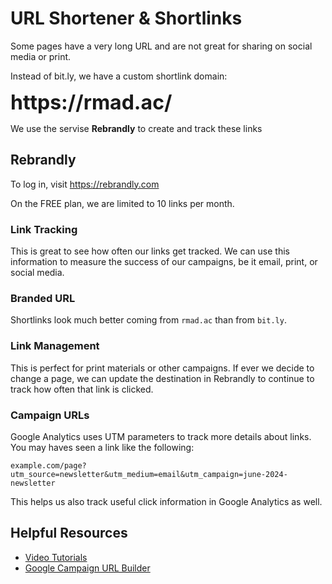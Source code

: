 # URL Shortener & Shortlinks

Some pages have a very long URL and are not great for sharing on social media or print.

Instead of bit.ly, we have a custom shortlink domain:

<span style="font-size:2rem;font-weight:bold;">https://<wbr>rmad.ac/</span>

We use the servise **Rebrandly** to create and track these links

## Rebrandly

To log in, visit https://rebrandly.com

On the FREE plan, we are limited to 10 links per month.

### Link Tracking

This is great to see how often our links get tracked. We can use this information to measure the success of our campaigns, be it email, print, or social media.

### Branded URL

Shortlinks look much better coming from `rmad.ac` than from `bit.ly`.

### Link Management

This is perfect for print materials or other campaigns. If ever we decide to change a page, we can update the destination in Rebrandly to continue to track how often that link is clicked.

### Campaign URLs

Google Analytics uses UTM parameters to track more details about links. You may haves seen a link like the following:

`example.com/page?utm_source=newsletter&utm_medium=email&utm_campaign=june-2024-newsletter`

This helps us also track useful click information in Google Analytics as well.

## Helpful Resources

- [Video Tutorials](https://support.rebrandly.com/hc/en-us/articles/229861168-Video-Tutorials)
- [Google Campaign URL Builder](https://ga-dev-tools.google/campaign-url-builder/)
